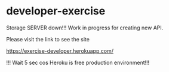 # developer-exercise

Storage SERVER down!!! Work in progress for creating new API.

Please visit the link to see the site 

https://exercise-developer.herokuapp.com/

!!! Wait 5 sec cos Heroku is free production environment!!!
